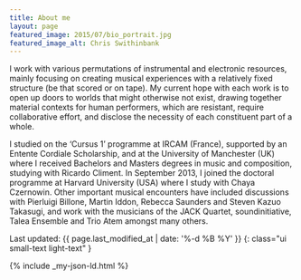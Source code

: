 ```yaml
---
title: About me
layout: page
featured_image: 2015/07/bio_portrait.jpg
featured_image_alt: Chris Swithinbank
---
```

I work with various permutations of instrumental and electronic resources,
mainly focusing on creating musical experiences with a relatively fixed
structure (be that scored or on tape). My current hope with each work is to
open up doors to worlds that might otherwise not exist, drawing together
material contexts for human performers, which are resistant, require
collaborative effort, and disclose the necessity of each constituent part of a
whole.

I studied on the ‘Cursus 1’ programme at IRCAM (France), supported by an Entente
Cordiale Scholarship, and at the University of Manchester (UK) where I received
Bachelors and Masters degrees in music and composition, studying with Ricardo
Climent. In September 2013, I joined the doctoral programme at Harvard
University (USA) where I study with Chaya Czernowin. Other important musical
encounters have included discussions with Pierluigi Billone, Martin Iddon,
Rebecca Saunders and Steven Kazuo Takasugi, and work with the musicians of the
JACK Quartet, soundinitiative, Talea Ensemble and Trio Atem amongst many others.

Last updated: {{ page.last_modified_at | date: '%-d %B %Y' }}
{: class="ui small-text light-text" }

{% include _my-json-ld.html %}
